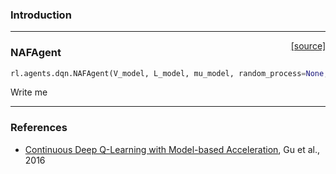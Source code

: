 ### Introduction

---

<span style="float:right;">[[source]](https://github.com/keras-rl/keras-rl/blob/master/rl/agents/dqn.py#L557)</span>
### NAFAgent

```python
rl.agents.dqn.NAFAgent(V_model, L_model, mu_model, random_process=None, covariance_mode='full')
```

Write me


---

### References
- [Continuous Deep Q-Learning with Model-based Acceleration](https://arxiv.org/abs/1603.00748), Gu et al., 2016
